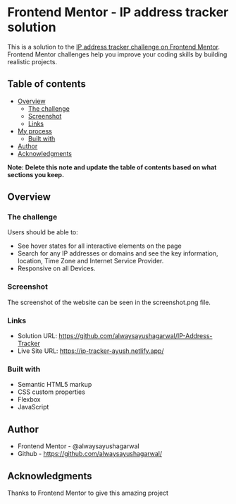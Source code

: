 # Frontend Mentor - IP address tracker solution

This is a solution to the [IP address tracker challenge on Frontend Mentor](https://www.frontendmentor.io/challenges/ip-address-tracker-I8-0yYAH0). Frontend Mentor challenges help you improve your coding skills by building realistic projects. 

## Table of contents

- [Overview](#overview)
  - [The challenge](#the-challenge)
  - [Screenshot](#screenshot)
  - [Links](#links)
- [My process](#my-process)
  - [Built with](#built-with)
- [Author](#author)
- [Acknowledgments](#acknowledgments)

**Note: Delete this note and update the table of contents based on what sections you keep.**

## Overview

### The challenge

Users should be able to:

- See hover states for all interactive elements on the page
- Search for any IP addresses or domains and see the key information, location, Time Zone and Internet Service Provider.
- Responsive on all Devices.
### Screenshot

The screenshot of the website can be seen in the screenshot.png file.

### Links

- Solution URL: https://github.com/alwaysayushagarwal/IP-Address-Tracker
- Live Site URL: https://ip-tracker-ayush.netlify.app/

### Built with

- Semantic HTML5 markup
- CSS custom properties
- Flexbox
- JavaScript

## Author

- Frontend Mentor - @alwaysayushagarwal
- Github - https://github.com/alwaysayushagarwal/

## Acknowledgments
Thanks to Frontend Mentor to give this amazing project